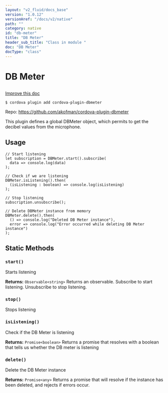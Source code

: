 ```yaml
---
layout: "v2_fluid/docs_base"
version: "1.0.12"
versionHref: "/docs/v2/native"
path: ""
category: native
id: "db-meter"
title: "DB Meter"
header_sub_title: "Class in module "
doc: "DB Meter"
docType: "class"
---
```









<h1 class="api-title">


DB Meter






</h1>

<a class="improve-v2-docs" href='http://github.com/driftyco/ionic-native/edit/master/src/plugins/dbmeter.ts#L1'>
Improve this doc
</a>





<!-- decorators -->

<pre><code>$ cordova plugin add cordova-plugin-dbmeter</code></pre>
<p>Repo:
<a href="https://github.com/akofman/cordova-plugin-dbmeter">
https://github.com/akofman/cordova-plugin-dbmeter
</a>
</p>

<!-- description -->

<p>This plugin defines a global DBMeter object, which permits to get the decibel values from the microphone.</p>

<!-- @usage tag -->

<h2>Usage</h2>

<pre><code class="lang-ts">// Start listening
let subscription = DBMeter.start().subscribe(
  data =&gt; console.log(data)
);

// Check if we are listening
DBMeter.isListening().then(
  (isListening : boolean) =&gt; console.log(isListening)
);

// Stop listening
subscription.unsubscribe();

// Delete DBMeter instance from memory
DBMeter.delete().then(
  () =&gt; console.log(&quot;Deleted DB Meter instance&quot;),
  error =&gt; console.log(&quot;Error occurred while deleting DB Meter instance&quot;)
);
</code></pre>




<!-- @property tags -->
<h2>Static Methods</h2>
<div id="start"></div>
<h3><code>start()</code>
  
</h3>

Starts listening






<div class="return-value" markdown="1">
<i class="icon ion-arrow-return-left"></i>
<b>Returns:</b> 
  <code>Observable&lt;string&gt;</code> Returns an observable. Subscribe to start listening. Unsubscribe to stop listening.
</div>



<div id="stop"></div>
<h3><code>stop()</code>
  
</h3>

Stops listening








<div id="isListening"></div>
<h3><code>isListening()</code>
  
</h3>

Check if the DB Meter is listening






<div class="return-value" markdown="1">
<i class="icon ion-arrow-return-left"></i>
<b>Returns:</b> 
  <code>Promise&lt;boolean&gt;</code> Returns a promise that resolves with a boolean that tells us whether the DB meter is listening
</div>



<div id="delete"></div>
<h3><code>delete()</code>
  
</h3>

Delete the DB Meter instance






<div class="return-value" markdown="1">
<i class="icon ion-arrow-return-left"></i>
<b>Returns:</b> 
  <code>Promise&lt;any&gt;</code> Returns a promise that will resolve if the instance has been deleted, and rejects if errors occur.
</div>




<!-- methods on the class --><!-- related link --><!-- end content block -->


<!-- end body block -->

